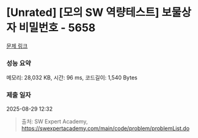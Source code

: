 # [Unrated] [모의 SW 역량테스트] 보물상자 비밀번호 - 5658 

[문제 링크](https://swexpertacademy.com/main/code/problem/problemDetail.do?contestProbId=AWXRUN9KfZ8DFAUo) 

### 성능 요약

메모리: 28,032 KB, 시간: 96 ms, 코드길이: 1,540 Bytes

### 제출 일자

2025-08-29 12:32



> 출처: SW Expert Academy, https://swexpertacademy.com/main/code/problem/problemList.do